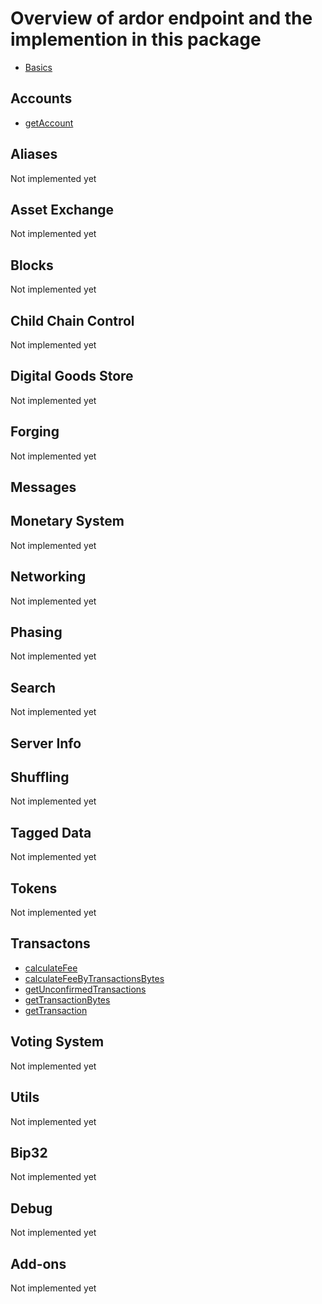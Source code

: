 # Overview of ardor endpoint and the implemention in this package

- [Basics](basics/basic.md)

## Accounts
- [getAccount](accounts/getAccount.md)

## Aliases
Not implemented yet

## Asset Exchange
Not implemented yet

## Blocks
Not implemented yet

## Child Chain Control
Not implemented yet

## Digital Goods Store
Not implemented yet

## Forging
Not implemented yet

## Messages

## Monetary System
Not implemented yet

## Networking
Not implemented yet

## Phasing
Not implemented yet

## Search
Not implemented yet

## Server Info

## Shuffling
Not implemented yet

## Tagged Data
Not implemented yet

## Tokens
Not implemented yet

## Transactons
- [calculateFee](transactions/calculateFee.md)
- [calculateFeeByTransactionsBytes](transactions/calculateFeeByTransactionsBytes.md)
- [getUnconfirmedTransactions](transactions/getUnconfirmedTransactions.md)
- [getTransactionBytes](transations/getTransactionBytes.md)
- [getTransaction](transations/getTransaction.md)

## Voting System
Not implemented yet

## Utils
Not implemented yet

## Bip32
Not implemented yet

## Debug
Not implemented yet

## Add-ons
Not implemented yet
